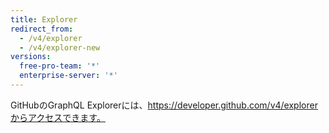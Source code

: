 ```yaml
---
title: Explorer
redirect_from:
  - /v4/explorer
  - /v4/explorer-new
versions:
  free-pro-team: '*'
  enterprise-server: '*'
---
```


GitHubのGraphQL Explorerには、https://developer.github.com/v4/explorerからアクセスできます。
